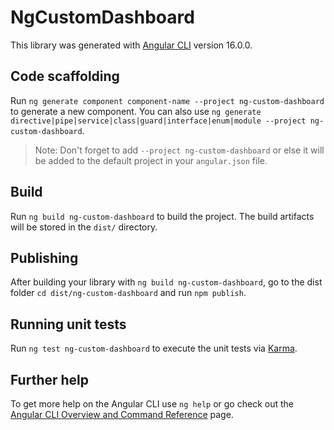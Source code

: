 # NgCustomDashboard

This library was generated with [Angular CLI](https://github.com/angular/angular-cli) version 16.0.0.

## Code scaffolding

Run `ng generate component component-name --project ng-custom-dashboard` to generate a new component. You can also use `ng generate directive|pipe|service|class|guard|interface|enum|module --project ng-custom-dashboard`.

> Note: Don't forget to add `--project ng-custom-dashboard` or else it will be added to the default project in your `angular.json` file.

## Build

Run `ng build ng-custom-dashboard` to build the project. The build artifacts will be stored in the `dist/` directory.

## Publishing

After building your library with `ng build ng-custom-dashboard`, go to the dist folder `cd dist/ng-custom-dashboard` and run `npm publish`.

## Running unit tests

Run `ng test ng-custom-dashboard` to execute the unit tests via [Karma](https://karma-runner.github.io).

## Further help

To get more help on the Angular CLI use `ng help` or go check out the [Angular CLI Overview and Command Reference](https://angular.io/cli) page.
